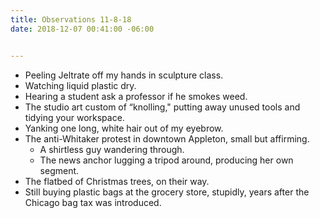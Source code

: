 ```yaml
---
title: Observations 11-8-18
date: 2018-12-07 00:41:00 -06:00


---
```


- Peeling Jeltrate off my hands in sculpture class.
- Watching liquid plastic dry.
- Hearing a student ask a professor if he smokes weed.
- The studio art custom of “knolling," putting away unused tools and tidying your workspace.
- Yanking one long, white hair out of my eyebrow.
- The anti-Whitaker protest in downtown Appleton, small but affirming.
	- A shirtless guy wandering through.
	- The news anchor lugging a tripod around, producing her own segment.
- The flatbed of Christmas trees, on their way.
- Still buying plastic bags at the grocery store, stupidly, years after the Chicago bag tax was introduced.
